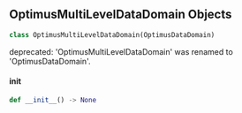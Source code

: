 ## OptimusMultiLevelDataDomain Objects

```python
class OptimusMultiLevelDataDomain(OptimusDataDomain)
```

deprecated: 'OptimusMultiLevelDataDomain' was renamed to 'OptimusDataDomain'.

<a id="unreal.OptimusMultiLevelDataDomain.__init__"></a>

#### __init__

```python
def __init__() -> None
```

<a id="unreal.OptimusValueContainerStruct"></a>